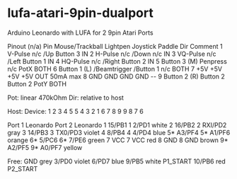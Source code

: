 # lufa-atari-9pin-dualport
Arduino Leonardo with LUFA for 2 9pin Atari Ports

Pinout
				(n/a)
Pin	Mouse/Trackball		Lightpen	Joystick	Paddle		Dir	Comment
1	V-Pulse			n/c		/Up		Button 3	IN
2	H-Pulse			n/c		/Down		n/c		IN
3	VQ-Pulse		n/c		/Left		Button 1	IN
4	HQ-Pulse		n/c		/Right		Button 2	IN
5	Button 3 (M)		Penpress	n/c		PotX		BOTH
6	Button 1 (L)		/Beamtrigger	/Button 1	n/c		BOTH
7	+5V			+5V		+5V		+5V		OUT	50mA max
8	GND			GND		GND		GND		--
9	Button 2 (R)		Button 2	Button 2	PotY		BOTH

Pot: linear 470kOhm
Dir: relative to host

Host:		Device:
1 2 3 4 5	5 4 3 2 1
 6 7 8 9         9 8 7 6


Port 1	Leonardo	Port 2	Leonardo
1	15/PB1		1	2/PD1		white
2	16/PB2		2	RXI/PD2		gray
3	14/PB3		3	TX0/PD3		violet
4	8/PB4		4	4/PD4		blue
5*	A3/PF4		5*	A1/PF6		orange
6*	5/PC6		6*	7/PE6		green
7	VCC		7	VCC		red
8	GND		8	GND		brown
9*	A2/PF5		9*	A0/PF7		yellow

Free:
GND	grey
3/PD0	violet
6/PD7	blue
9/PB5	white	P1_START
10/PB6	red	P2_START